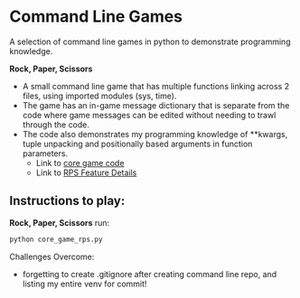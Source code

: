 # Command Line Games

A selection of command line games in python to demonstrate programming knowledge.

**Rock, Paper, Scissors**

- A small command line game that has multiple functions linking across 2 files, using imported modules (sys, time). 
- The game has an in-game message dictionary that is separate from the code where game messages can be edited without needing to trawl through the code. 
- The code also demonstrates my programming knowledge of **kwargs, tuple unpacking and positionally based arguments in function parameters.
    - Link to [core game code](./rps/core_game_rps.py)
    - Link to [RPS Feature Details](./rps/README_rps.md)

## Instructions to play:
**Rock, Paper, Scissors** run:
```bash
python core_game_rps.py
```

Challenges Overcome:
- forgetting to create .gitignore after creating command line repo, and listing my entire venv for commit!
